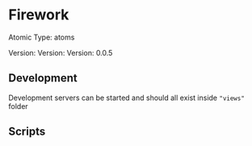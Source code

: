 # Firework

Atomic Type: atoms

Version: Version: Version: 0.0.5



## Development

Development servers can be started and should all exist inside `"views"` folder

## Scripts
